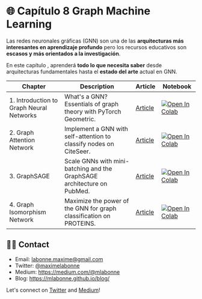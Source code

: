 # 🌐 Capítulo 8 Graph Machine Learning


Las redes neuronales gráficas (GNN) son una de las **arquitecturas más interesantes en aprendizaje profundo** pero los recursos educativos son **escasos y más orientados a la investigación**.

En este capítulo , aprenderá **todo lo que necesita saber** desde arquitecturas fundamentales hasta el **estado del arte** actual en GNN.

| Chapter                               | Description                                                             | Article                                                                                     | Notebook                                                                                                                                             |
|---------------------------------------|-------------------------------------------------------------------------|---------------------------------------------------------------------------------------------|------------------------------------------------------------------------------------------------------------------------------------------------------|
| 1. Introduction to Graph Neural Networks | What's a GNN? Essentials of graph theory with PyTorch Geometric.        | [Article](https://mlabonne.github.io/blog/intrognn/)                                        | <a href="https://colab.research.google.com/drive/1ZugveUjRrbSNwUbryeKJN2wyhGFRCw0q?usp=sharing"><img src="images/colab.svg" alt="Open In Colab"></a> |
| 2. Graph Attention Network               | Implement a GNN with self-attention to classify nodes on CiteSeer.      | [Article](https://mlabonne.github.io/blog/gat/) | <a href="https://colab.research.google.com/drive/1B0vLpH_gSfrOLgsc2UZVyXrcofzA-t0L?usp=sharing"><img src="images/colab.svg" alt="Open In Colab"></a> |
| 3. GraphSAGE                             | Scale GNNs with mini-batching and the GraphSAGE architecture on PubMed. | [Article](https://mlabonne.github.io/blog/graphsage/)  | <a href="https://colab.research.google.com/drive/1udeUfWJzvMlLO7sGUDGsHo8cRPMicajl?usp=sharing"><img src="images/colab.svg" alt="Open In Colab"></a> |
| 4. Graph Isomorphism Network                             | Maximize the power of the GNN for graph classification on PROTEINS. | [Article](https://mlabonne.github.io/blog/gin/)  | <a href="https://colab.research.google.com/drive/1b6SWugNKnxsI0L9auX1zwszlXf3rRZyS?usp=sharing"><img src="images/colab.svg" alt="Open In Colab"></a> |

## 👨‍💻 Contact

* Email: <a href="mailto:labonne.maxime@gmail.com">labonne.maxime@gmail.com</a>
* Twitter: <a href="https://twitter.com/maximelabonne">@maximelabonne</a>
* Medium: https://medium.com/@mlabonne
* Blog: https://mlabonne.github.io/blog/

Let's connect on [Twitter](https://twitter.com/maximelabonne) and [Medium](https://medium.com/@mlabonne)!
